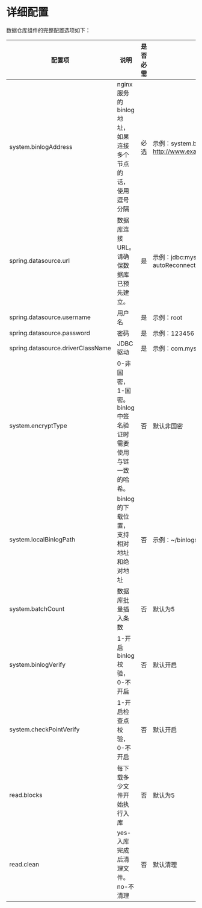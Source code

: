 # 详细配置

数据仓库组件的完整配置选项如下：

| 配置项 | 说明 | 是否必需 | 说明|
| --- | --- | --- | --- |
|system.binlogAddress|nginx服务的binlog地址，如果连接多个节点的话，使用逗号分隔|必选|示例：system.binlogAddress=http://www.example.com:5299/, http://www.example.com:5300/|
|spring.datasource.url|数据库连接URL。请确保数据库已预先建立。|是|示例：jdbc:mysql://127.0.0.1:3306/stash?autoReconnect=true&characterEncoding=utf8&useSSL=false&serverTimezone=GMT%2b8|
|spring.datasource.username|用户名|是|示例：root|
|spring.datasource.password|密码|是|示例：123456|
|spring.datasource.driverClassName | JDBC驱动|是 |示例：com.mysql.cj.jdbc.Driver|
|system.encryptType|0-非国密，1-国密。binlog中签名验证时需要使用与链一致的哈希。|否|默认非国密|
|system.localBinlogPath|binlog的下载位置，支持相对地址和绝对地址|否|示例：~/binlogs|
|system.batchCount|数据库批量插入条数|否|默认为5|
|system.binlogVerify|1-开启binlog校验，0-不开启|否|默认开启|
|system.checkPointVerify|1-开启检查点校验，0-不开启|否|默认开启|
|read.blocks|每下载多少文件开始执行入库|否|默认为5|
|read.clean|yes-入库完成后清理文件。no-不清理|否|默认清理|

